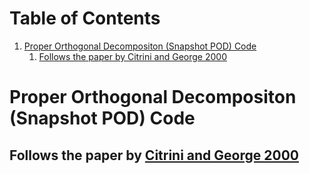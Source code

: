 
# Table of Contents

1.  [Proper Orthogonal Decompositon (Snapshot POD) Code](#orgdfb9ae9)
    1.  [Follows the paper by Citrini and George 2000](#org0b276f6)


<a id="orgdfb9ae9"></a>

# Proper Orthogonal Decompositon (Snapshot POD) Code


<a id="org0b276f6"></a>

## Follows the paper by [Citrini and George 2000](https://www.cambridge.org/core/journals/journal-of-fluid-mechanics/article/abs/reconstruction-of-the-global-velocity-field-in-the-axisymmetric-mixing-layer-utilizing-the-proper-orthogonal-decomposition/68BAA266FC58F299B2D9DA612C8F4A6C)

